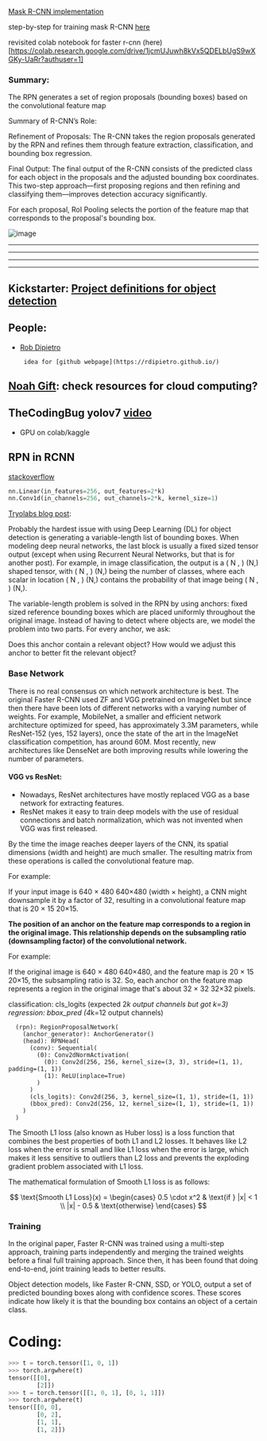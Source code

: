 [Mask R-CNN implementation](https://github.com/matterport/Mask_RCNN?tab=readme-ov-file)

step-by-step for training mask R-CNN [here](https://engineering.matterport.com/splash-of-color-instance-segmentation-with-mask-r-cnn-and-tensorflow-7c761e238b46)

revisited colab notebook for faster r-cnn (here)[https://colab.research.google.com/drive/1jcmUJuwh8kVx5QDELbUgS9wXGKy-UaRr?authuser=1]

### Summary:

The RPN generates a set of region proposals (bounding boxes) based on the convolutional feature map

Summary of R-CNN’s Role:

Refinement of Proposals: The R-CNN takes the region proposals generated by the RPN and refines them through feature extraction, classification, and bounding box regression.

Final Output: The final output of the R-CNN consists of the predicted class for each object in the proposals and the adjusted bounding box coordinates. This two-step approach—first proposing regions and then refining and classifying them—improves detection accuracy significantly.

For each proposal, RoI Pooling selects the portion of the feature map that corresponds to the proposal's bounding box.

![image](https://github.com/user-attachments/assets/337d10f0-8860-4d7e-951e-24bcad3498a4)


------------------------------------------------------------------------------------------------------------------
------------------------------------------------------------------------------------------------------------------
------------------------------------------------------------------------------------------------------------------
------------------------------------------------------------------------------------------------------------------

## Kickstarter: [Project definitions for object detection](https://www.kickstarter.com/projects/adrianrosebrock/yolo-learning-packages-to-master-real-time-object-detection?ref=profile_created&category_id=51)

## People: 

 - [Rob Dipietro](https://rdipietro.github.io/friendly-intro-to-cross-entropy-loss/)

        idea for [github webpage](https://rdipietro.github.io/)

## [Noah Gift](https://github.com/noahgift): check resources for cloud computing?

## TheCodingBug yolov7 [video](https://www.youtube.com/watch?v=_fXABNYlZhY)

- GPU on colab/kaggle

## RPN in RCNN

[stackoverflow](https://stats.stackexchange.com/questions/561513/how-do-anchors-play-a-part-in-the-region-proposal-network-rpn-in-faster-rcnn) 
```python
nn.Linear(in_features=256, out_features=2*k)
nn.Conv1d(in_channels=256, out_channels=2*k, kernel_size=1)
```

[Tryolabs blog post](https://tryolabs.com/blog/2018/01/18/faster-r-cnn-down-the-rabbit-hole-of-modern-object-detection):

Probably the hardest issue with using Deep Learning (DL) for object detection is generating a variable-length list of bounding boxes. When modeling deep neural networks, the last block is usually a fixed sized tensor output (except when using Recurrent Neural Networks, but that is for another post). For example, in image classification, the output is a 
(
N
,
)
(N,) shaped tensor, with 
(
N
,
)
(N,) being the number of classes, where each scalar in location 
(
N
,
)
(N,) contains the probability of that image being 
(
N
,
)
(N,).

The variable-length problem is solved in the RPN by using anchors: fixed sized reference bounding boxes which are placed uniformly throughout the original image. Instead of having to detect where objects are, we model the problem into two parts. For every anchor, we ask:

Does this anchor contain a relevant object?
How would we adjust this anchor to better fit the relevant object?

### Base Network

There is no real consensus on which network architecture is best. The original Faster R-CNN used ZF and VGG pretrained on ImageNet but since then there have been lots of different networks with a varying number of weights. For example, MobileNet, a smaller and efficient network architecture optimized for speed, has approximately 3.3M parameters, while ResNet-152 (yes, 152 layers), once the state of the art in the ImageNet classification competition, has around 60M. Most recently, new architectures like DenseNet are both improving results while lowering the number of parameters.

#### VGG vs ResNet: 

- Nowadays, ResNet architectures have mostly replaced VGG as a base network for extracting features.
- ResNet makes it easy to train deep models with the use of residual connections and batch normalization, which was not invented when VGG was first released.


By the time the image reaches deeper layers of the CNN, its spatial dimensions (width and height) are much smaller. The resulting matrix from these operations is called the convolutional feature map.

For example:

If your input image is 
640
×
480
640×480 (width × height), a CNN might downsample it by a factor of 32, resulting in a convolutional feature map that is 
20
×
15
20×15.

**The position of an anchor on the feature map corresponds to a region in the original image. This relationship depends on the subsampling ratio (downsampling factor) of the convolutional network.**

For example:

If the original image is 
640
×
480
640×480, and the feature map is 
20
×
15
20×15, the subsampling ratio is 32. So, each anchor on the feature map represents a region in the original image that's about 
32
×
32
32×32 pixels.

classification: cls_logits (expected 2*k output channels but got k=3)
regression: bbox_pred (4*k=12 output channels)
```
  (rpn): RegionProposalNetwork(
    (anchor_generator): AnchorGenerator()
    (head): RPNHead(
      (conv): Sequential(
        (0): Conv2dNormActivation(
          (0): Conv2d(256, 256, kernel_size=(3, 3), stride=(1, 1), padding=(1, 1))
          (1): ReLU(inplace=True)
        )
      )
      (cls_logits): Conv2d(256, 3, kernel_size=(1, 1), stride=(1, 1))
      (bbox_pred): Conv2d(256, 12, kernel_size=(1, 1), stride=(1, 1))
    )
  )
```

The Smooth L1 loss (also known as Huber loss) is a loss function that combines the best properties of both L1 and L2 losses. It behaves like L2 loss when the error is small and like L1 loss when the error is large, which makes it less sensitive to outliers than L2 loss and prevents the exploding gradient problem associated with L1 loss.

The mathematical formulation of Smooth L1 loss is as follows:

$$
\text{Smooth L1 Loss}(x) = 
\begin{cases} 
0.5 \cdot x^2 & \text{if } |x| < 1 \\
|x| - 0.5 & \text{otherwise}
\end{cases}
$$

### Training

In the original paper, Faster R-CNN was trained using a multi-step approach, training parts independently and merging the trained weights before a final full training approach. Since then, it has been found that doing end-to-end, joint training leads to better results.


Object detection models, like Faster R-CNN, SSD, or YOLO, output a set of predicted bounding boxes along with confidence scores. These scores indicate how likely it is that the bounding box contains an object of a certain class.



# Coding:
```python
>>> t = torch.tensor([1, 0, 1])
>>> torch.argwhere(t)
tensor([[0],
        [2]])
>>> t = torch.tensor([[1, 0, 1], [0, 1, 1]])
>>> torch.argwhere(t)
tensor([[0, 0],
        [0, 2],
        [1, 1],
        [1, 2]])
```

